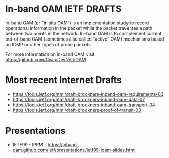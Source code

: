 # In-band OAM IETF DRAFTS

In-band OAM (or "in situ OAM") is an implementation study to record operational
information in the packet while the packet traverses a path between two points
in the network. In-band OAM is to complement current out-of-band OAM (sometimes
also called "active" OAM) mechanisms based on ICMP or other types of probe
packets.

For more information on in-band OAM visit:
https://github.com/CiscoDevNet/iOAM

# Most recent Internet Drafts

 - https://tools.ietf.org/html/draft-brockners-inband-oam-requirements-03
 - https://tools.ietf.org/html/draft-brockners-inband-oam-data-07
 - https://tools.ietf.org/html/draft-brockners-inband-oam-transport-04
 - https://tools.ietf.org/html/draft-brockners-proof-of-transit-03

# Presentations
 - IETF99 - IPPM - https://inband-oam.github.com/ietf/presentations/ietf99-ioam-slides.html
